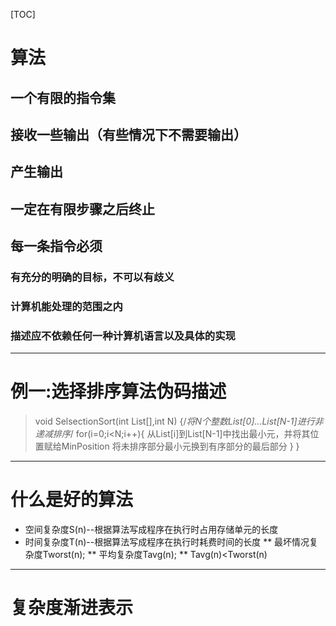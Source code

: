 [TOC]
# 算法
## 一个有限的指令集
## 接收一些输出（有些情况下不需要输出）
## 产生输出
## 一定在有限步骤之后终止
## 每一条指令必须
### 有充分的明确的目标，不可以有歧义
### 计算机能处理的范围之内
### 描述应不依赖任何一种计算机语言以及具体的实现
***
# 例一:选择排序算法伪码描述
> void SelsectionSort(int List[],int N)
>{/*将N个整数List[0]...List[N-1]进行非递减排序*/
>   for(i=0;i<N;i++){
>       从List[i]到List[N-1]中找出最小元，并将其位置赋给MinPosition
>       将未排序部分最小元换到有序部分的最后部分
>       }
>}
*****

# 什么是好的算法
* 空间复杂度S(n)--根据算法写成程序在执行时占用存储单元的长度
* 时间复杂度T(n)--根据算法写成程序在执行时耗费时间的长度
** 最坏情况复杂度Tworst(n);
** 平均复杂度Tavg(n);
**  Tavg(n)<Tworst(n)

*****

# 复杂度渐进表示